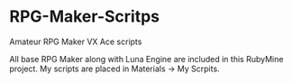 # RPG-Maker-Scritps
Amateur RPG Maker VX Ace scripts

All base RPG Maker along with Luna Engine are included in this RubyMine project.
My scripts are placed in Materials -> My Scrpits.
